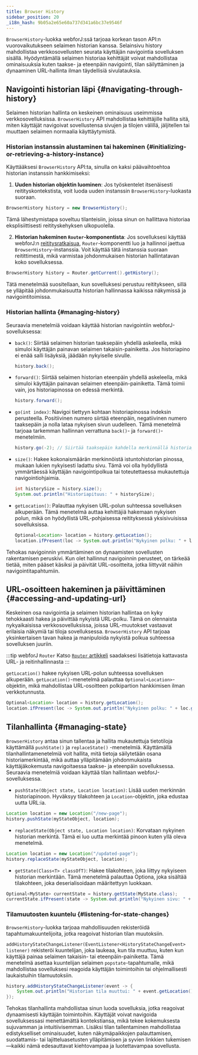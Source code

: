 ```yaml
---
title: Browser History
sidebar_position: 20
_i18n_hash: 9b05a2e65e60a737d341a6bc37e9546f
---
```

<DocChip chip='since' label='24.12' />
<JavadocLink type="foundation" location="com/webforj/router/history/BrowserHistory" top='true'/>

`BrowserHistory`-luokka webforJ:ssä tarjoaa korkean tason API:n vuorovaikutukseen selaimen historian kanssa. Selainsivu history mahdollistaa verkkosovellusten seurata käyttäjän navigointia sovelluksen sisällä. Hyödyntämällä selaimen historiaa kehittäjät voivat mahdollistaa ominaisuuksia kuten taakse- ja eteenpäin navigointi, tilan säilyttäminen ja dynaaminen URL-hallinta ilman täydellisiä sivulatauksia.

## Navigointi historian läpi {#navigating-through-history}

Selaimen historian hallinta on keskeinen ominaisuus useimmissa verkkosovelluksissa. `BrowserHistory` API mahdollistaa kehittäjille hallita sitä, miten käyttäjät navigoivat sovellustensa sivujen ja tilojen välillä, jäljitellen tai muuttaen selaimen normaalia käyttäytymistä.

### Historian instanssin alustaminen tai hakeminen {#initializing-or-retrieving-a-history-instance}

Käyttääksesi `BrowserHistory` API:ta, sinulla on kaksi päävaihtoehtoa historian instanssin hankkimiseksi:

1) **Uuden historian objektin luominen**: Jos työskentelet itsenäisesti reitityskontekstista, voit luoda uuden instanssin `BrowserHistory`-luokasta suoraan.

```java
BrowserHistory history = new BrowserHistory();
```
Tämä lähestymistapa soveltuu tilanteisiin, joissa sinun on hallittava historiaa eksplisiittisesti reitityskehyksen ulkopuolella.

2) **Historian hakeminen `Router`-komponentista**: Jos sovelluksesi käyttää webforJ:n [reititysratkaisua](../routing/overview), `Router`-komponentti luo ja hallinnoi jaettua `BrowserHistory`-instanssia. Voit käyttää tätä instanssia suoraan reitittimestä, mikä varmistaa johdonmukaisen historian hallintatavan koko sovelluksessa.

```java
BrowserHistory history = Router.getCurrent().getHistory();
```
Tätä menetelmää suositellaan, kun sovelluksesi perustuu reititykseen, sillä se ylläpitää johdonmukaisuutta historian hallinnassa kaikissa näkymissä ja navigointitoimissa.

### Historian hallinta {#managing-history}
Seuraavia menetelmiä voidaan käyttää historian navigointiin webforJ-sovelluksessa:

- `back()`: Siirtää selaimen historian taaksepäin yhdellä askeleella, mikä simuloi käyttäjän painavan selaimen takaisin-painiketta. Jos historiapino ei enää salli lisäyksiä, jäädään nykyiselle sivulle.

  ```java
  history.back();
  ```

- `forward()`: Siirtää selaimen historian eteenpäin yhdellä askeleella, mikä simuloi käyttäjän painavan selaimen eteenpäin-painiketta. Tämä toimii vain, jos historiapinossa on edessä merkintä.

  ```java
  history.forward();
  ```

- `go(int index)`: Navigoi tiettyyn kohtaan historiapinossa indeksin perusteella. Positiivinen numero siirtää eteenpäin, negatiivinen numero taaksepäin ja nolla lataa nykyisen sivun uudelleen. Tämä menetelmä tarjoaa tarkemman hallinnan verrattuna `back()`- ja `forward()`-menetelmiin.

  ```java
  history.go(-2); // Siirtää taaksepäin kahdella merkinnällä historiapinossa
  ```

- `size()`: Hakee kokonaismäärän merkinnöistä istuntohistorian pinossa, mukaan lukien nykyisesti ladattu sivu. Tämä voi olla hyödyllistä ymmärtäessä käyttäjän navigointipolkua tai toteutettaessa mukautettuja navigointiohjaimia.

  ```java
  int historySize = history.size();
  System.out.println("Historiapituus: " + historySize);
  ```

- `getLocation()`: Palauttaa nykyisen URL-polun suhteessa sovelluksen alkuperään. Tämä menetelmä auttaa kehittäjiä hakemaan nykyisen polun, mikä on hyödyllistä URL-pohjaisessa reitityksessä yksisivuisissa sovelluksissa.

  ```java
  Optional<Location> location = history.getLocation();
  location.ifPresent(loc -> System.out.println("Nykyinen polku: " + loc.getFullURI()));
  ```

Tehokas navigoinnin ymmärtäminen on dynaamisten sovellusten rakentamisen peruskivi. Kun olet hallinnut navigoinnin perusteet, on tärkeää tietää, miten pääset käsiksi ja päivität URL-osoitteita, jotka liittyvät näihin navigointitapahtumiin.

## URL-osoitteen hakeminen ja päivittäminen {#accessing-and-updating-url}

Keskeinen osa navigointia ja selaimen historian hallintaa on kyky tehokkaasti hakea ja päivittää nykyistä URL-polku. Tämä on olennaista nykyaikaisissa verkkosovelluksissa, joissa URL-muutokset vastaavat erilaisia näkymiä tai tiloja sovelluksessa. `BrowserHistory` API tarjoaa yksinkertaisen tavan hakea ja manipuloida nykyistä polkua suhteessa sovelluksen juuriin.

:::tip webforJ `Router`
Katso [`Router` artikkeli](../routing/overview) saadaksesi lisätietoja kattavasta URL- ja reitinhallinnasta
:::

`getLocation()` hakee nykyisen URL-polun suhteessa sovelluksen alkuperään. `getLocation()`-menetelmä palauttaa `Optional<Location>`-objektin, mikä mahdollistaa URL-osoitteen polkipartion hankkimisen ilman verkkotunnusta.

```java
Optional<Location> location = history.getLocation();
location.ifPresent(loc -> System.out.println("Nykyinen polku: " + loc.getFullURI()));
```

## Tilanhallinta {#managing-state}

`BrowserHistory` antaa sinun tallentaa ja hallita mukautettuja tietotiloja käyttämällä `pushState()` ja `replaceState()` -menetelmiä. Käyttämällä tilanhallintamenetelmiä voit hallita, mitä tietoja säilytetään osana historiamerkintää, mikä auttaa ylläpitämään johdonmukaista käyttäjäkokemusta navigoitaessa taakse- ja eteenpäin sovelluksessa. Seuraavia menetelmiä voidaan käyttää tilan hallintaan webforJ-sovelluksessa.

- `pushState(Object state, Location location)`: Lisää uuden merkinnän historiapinoon. Hyväksyy tilakohteen ja `Location`-objektin, joka edustaa uutta URL:ia.

```java
Location location = new Location("/new-page");
history.pushState(myStateObject, location);
```

- `replaceState(Object state, Location location)`: Korvataan nykyinen historian merkintä. Tämä ei luo uutta merkintää pinoon kuten yllä oleva menetelmä.

```java
Location location = new Location("/updated-page");
history.replaceState(myStateObject, location);
```

- `getState(Class<T> classOfT)`: Hakee tilakohteen, joka liittyy nykyiseen historian merkintään. Tämä menetelmä palauttaa Optiona, joka sisältää tilakohteen, joka deserialisoidaan määritettyyn luokkaan.

```java
Optional<MyState> currentState = history.getState(MyState.class);
currentState.ifPresent(state -> System.out.println("Nykyinen sivu: " + state.getViewName()));
```

### Tilamuutosten kuuntelu {#listening-for-state-changes}
`BrowserHistory`-luokka tarjoaa mahdollisuuden rekisteröidä tapahtumakuuntelijoita, jotka reagoivat historian tilan muutoksiin.

`addHistoryStateChangeListener(EventListener<HistoryStateChangeEvent> listener)` rekisteröi kuuntelijan, joka laukeaa, kun tila muuttuu, kuten kun käyttäjä painaa selaimen takaisin- tai eteenpäin-painiketta. Tämä menetelmä asettaa kuuntelijan selaimen `popstate`-tapahtumalle, mikä mahdollistaa sovelluksesi reagoida käyttäjän toimintoihin tai ohjelmallisesti laukaistuihin tilamuutoksiin.

```java
history.addHistoryStateChangeListener(event -> {
    System.out.println("Historian tila muuttui: " + event.getLocation().getFullURI());
});
```

Tehokas tilanhallinta mahdollistaa sinun luoda sovelluksia, jotka reagoivat dynaamisesti käyttäjän toimintoihin. Käyttäjät voivat navigoida sovelluksessasi menettämättä kontekstiansa, mikä tekee kokemuksesta sujuvamman ja intuitiivisemman. Lisäksi tilan tallentaminen mahdollistaa edistykselliset ominaisuudet, kuten näkymäpaikkojen palauttamisen, suodattamis- tai lajitteluasetusten ylläpitämisen ja syvien linkkien tukemisen—kaikki nämä edesauttavat kiehtovampaa ja luotettavampaa sovellusta.
